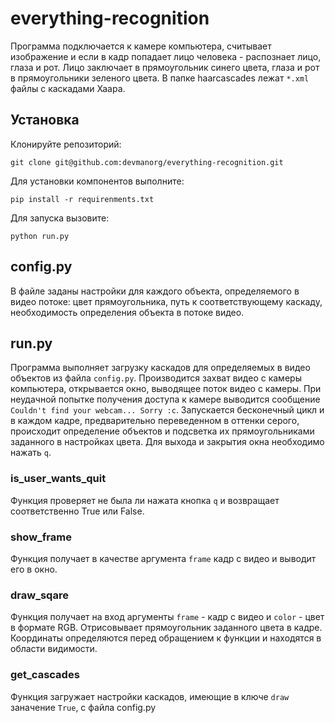 # everything-recognition

Программа подключается к камере компьютера, считывает изображение и если в кадр попадает лицо человека - распознает лицо, глаза и рот.
Лицо заключает в прямоугольник синего цвета, глаза и рот в прямоугольники зеленого цвета.
В папке haarcascades лежат `*.xml` файлы с каскадами Хаара.

## Установка

Клонируйте репозиторий:

    git clone git@github.com:devmanorg/everything-recognition.git

Для установки компонентов выполните:

    pip install -r requirenments.txt

Для запуска вызовите:

    python run.py

## config.py

В файле заданы настройки для каждого объекта, определяемого в видео потоке: цвет прямоугольника, путь к соответствующему каскаду, необходимость определения объекта в потоке видео.

## run.py

Программа выполняет загрузку каскадов для определяемых в видео объектов из файла `config.py`.
Производится захват видео с камеры компьютера, открывается окно, выводящее поток видео с камеры.
При неудачной попытке получения доступа к камере выводится сообщение `Couldn't find your webcam... Sorry :c`.
Запускается бесконечный цикл и в каждом кадре, предварительно переведенном в оттенки серого, 
происходит определение объектов и подсветка их прямоугольниками заданного в настройках цвета.
Для выхода и закрытия окна необходимо нажать `q`.

### is_user_wants_quit

Функция проверяет не была ли нажата кнопка `q` и возвращает соответственно True или False.

### show_frame

Функция получает в качестве аргумента `frame` кадр с видео и выводит его в окно.

### draw_sqare

Функция получает на вход аргументы `frame` - кадр с видео и `color` - цвет в формате RGB.
Отрисовывает прямоугольник заданного цвета в кадре. Координаты определяются перед обращением к функции и находятся в области видимости.

### get_cascades

Функция загружает настройки каскадов, имеющие в ключе `draw` заначение `True`, с файла config.py
